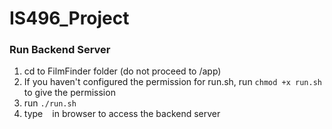 # IS496_Project
### Run Backend Server
1. cd to FilmFinder folder (do not proceed to /app)
2. If you haven't configured the permission for run.sh, run ```chmod +x run.sh``` to give the permission
2. run ```./run.sh```
3. type ``` ``` in browser to access the backend server